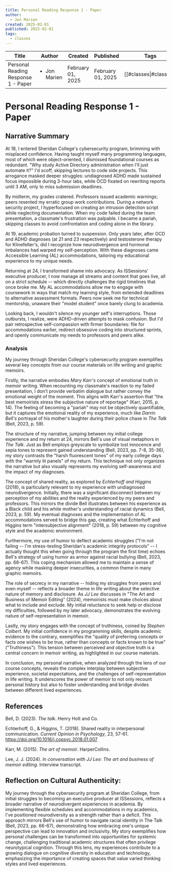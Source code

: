 ```yaml
---
title: Personal Reading Response 1 - Paper
author:
  - Jon Marien
created: 2025-02-01
published: 2025-02-01
tags:
  - classes
---
```


| Title                               | Author                       | Created           | Published         | Tags                   |
| ----------------------------------- | ---------------------------- | ----------------- | ----------------- | ---------------------- |
| Personal Reading Response 1 - Paper | <ul><li>Jon Marien</li></ul> | February 01, 2025 | February 01, 2025 | [[#classes\|#classes]] |
# Personal Reading Response 1 - Paper

## Narrative Summary
At 18, I entered Sheridan College's cybersecurity program, brimming with misplaced confidence. Having taught myself many programming languages, most of which were object-oriented, I dismissed foundational courses as redundant. "Why study Active Directory administration when I'll just automate it?" I'd scoff, skipping lectures to code side projects. This arrogance masked deeper struggles: undiagnosed ADHD made sustained focus impossible during 3-hour labs, while OCD fixated on rewriting reports until 3 AM, only to miss submission deadlines.

By midterm, my grades cratered. Professors issued academic warnings; peers resented my erratic group work contributions. During a network security project, I hyperfocused on creating an intrusion detection script while neglecting documentation. When my code failed during the team presentation, a classmate's frustration was palpable. I became a pariah, skipping classes to avoid confrontation and coding alone in the library.

At 19, academic probation turned to suspension. Only years later, after OCD and ADHD diagnoses (at 21 and 23 respectively) and testosterone therapy for Klinefelter's, did I recognize how neurodivergence and hormonal imbalances had warped my self-perception. With these diagnoses came Accessible Learning (AL) accommodations, tailoring my educational experience to my unique needs.

Returning at 24, I transformed shame into advocacy. As ISSessions' executive producer, I now manage all streams and content that goes live, all on a strict schedule -- which directly challenges the rigid timelines that once broke me. My AL accommodations allow me to engage with coursework in ways that match my learning style, from extended deadlines to alternative assessment formats. Peers now seek me for technical mentorship, unaware their "model student" once barely clung to academia.

Looking back, I wouldn't silence my younger self's interruptions. Those outbursts, I realize, were ADHD-driven attempts to mask confusion. But I'd pair retrospective self-compassion with firmer boundaries: file for accommodations earlier, redirect obsessive coding into structured sprints, and openly communicate my needs to professors and peers alike.

### Analysis
My journey through Sheridan College's cybersecurity program exemplifies several key concepts from our course materials on life writing and graphic memoirs.

Firstly, the narrative embodies *Mary Karr's* concept of emotional truth in memoir writing. When recounting my classmate's reaction to my failed presentation, I don't provide verbatim dialogue but rather convey the emotional weight of the moment. This aligns with Karr's assertion that "the best memoirists stress the subjective nature of reportage" (Karr, 2015, p. 14). The feeling of becoming a "pariah" may not be objectively quantifiable, but it captures the emotional reality of my experience, much like *Darrin Bell's* portrayal of his mother's laughter during their police chase in *The Talk* (Bell, 2023, p. 59).

The structure of my narrative, jumping between my initial college experience and my return at 24, mirrors Bell's use of visual metaphors in *The Talk*. Just as Bell employs greyscale to symbolize lost innocence and sepia tones to represent gained understanding (Bell, 2023, pp. 7-8, 35-36), my story contrasts the "harsh fluorescent tones" of my early college days with the "warmly lit panels" of my return. This technique not only organizes the narrative but also visually represents my evolving self-awareness and the impact of my diagnoses.

The concept of shared reality, as explored by *Echterhoff and Higgins* (2018), is particularly relevant to my experience with undiagnosed neurodivergence. Initially, there was a significant disconnect between my perception of my abilities and the reality experienced by my peers and professors. This mirrors the divide Bell illustrates between his experience as a Black child and his white mother's understanding of racial dynamics (Bell, 2023, p. 59). My eventual diagnoses and the implementation of AL accommodations served to bridge this gap, creating what Echterhoff and Higgins term "intersubjective alignment" (2018, p. 59) between my cognitive style and the academic environment.

Furthermore, my use of humor to deflect academic struggles ("I'm not failing -- I'm stress-testing Sheridan's academic integrity protocols" -- I actually thought this when going through the program the first time) echoes Bell's strategy of using humor as armor against racial bullying (Bell, 2023, pp. 66-67). This coping mechanism allowed me to maintain a sense of agency while masking deeper insecurities, a common theme in many graphic memoirs.

The role of secrecy in my narrative -- hiding my struggles from peers and even myself -- reflects a broader theme in life writing about the selective nature of memory and disclosure. As *JJ Lee* discusses in "The Art and Business of Memoir Editing" (2024), memoirists must make choices about what to include and exclude. My initial reluctance to seek help or disclose my difficulties, followed by my later advocacy, demonstrates the evolving nature of self-representation in memoir.

Lastly, my story engages with the concept of truthiness, coined by *Stephen Colbert*. My initial confidence in my programming skills, despite academic evidence to the contrary, exemplifies the "quality of preferring concepts or facts one wishes to be true, rather than concepts or facts known to be true" ("Truthiness"). This tension between perceived and objective truth is a central concern in memoir writing, as highlighted in our course materials.

In conclusion, my personal narrative, when analyzed through the lens of our course concepts, reveals the complex interplay between subjective experience, societal expectations, and the challenges of self-representation in life writing. It underscores the power of memoir to not only recount personal history but also to foster understanding and bridge divides between different lived experiences.

## References

Bell, D. (2023). *The talk*. Henry Holt and Co.

Echterhoff, G., & Higgins, T. (2018). Shared reality in interpersonal communication. *Current Opinion in Psychology*, 23, 57-61. https://doi.org/10.1016/j.copsyc.2018.01.007

Karr, M. (2015). *The art of memoir*. HarperCollins.

Lee, J. J. (2024). *In conversation with JJ Lee: The art and business of memoir editing*. Interview transcript.

## Reflection on Cultural Authenticity:
My journey through the cybersecurity program at Sheridan College, from initial struggles to becoming an executive producer at ISSessions, reflects a broader narrative of neurodivergent experiences in academia. By implementing flexible schedules and accommodations in my academics, I've positioned neurodiversity as a strength rather than a deficit. This approach mirrors Bell's use of humor to navigate racial identity in The Talk (Bell, 2023, pp. 66-67), demonstrating how embracing one's unique perspective can lead to innovation and inclusivity. My story exemplifies how personal challenges can be transformed into opportunities for systemic change, challenging traditional academic structures that often privilege neurotypical cognition. Through this lens, my experiences contribute to a growing dialogue on cognitive diversity in education and technology, emphasizing the importance of creating spaces that value varied thinking styles and lived experiences.